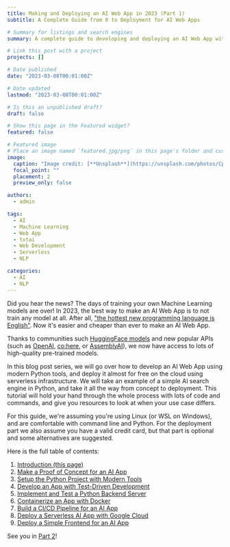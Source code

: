 ```yaml
---
title: Making and Deploying an AI Web App in 2023 (Part 1)
subtitle: A Complete Guide from 0 to Deployment for AI Web Apps

# Summary for listings and search engines
summary: A complete guide to developing and deploying an AI Web App with modern tools.

# Link this post with a project
projects: []

# Date published
date: "2023-03-08T00:01:00Z"

# Date updated
lastmod: "2023-03-08T00:01:00Z"

# Is this an unpublished draft?
draft: false

# Show this page in the Featured widget?
featured: false

# Featured image
# Place an image named `featured.jpg/png` in this page's folder and customize its options here.
image:
  caption: "Image credit: [**Unsplash**](https://unsplash.com/photos/CpkOjOcXdUY)"
  focal_point: ""
  placement: 2
  preview_only: false

authors:
  - admin

tags:
  - AI
  - Machine Learning
  - Web App
  - txtai
  - Web Development
  - Serverless
  - NLP

categories:
  - AI
  - NLP
---
```


Did you hear the news?
The days of training your own Machine Learning models are over!
In 2023, the best way to make an AI Web App is to not train any model at all.
After all, ["the hottest new programming language is English"](https://twitter.com/karpathy/status/1617979122625712128).
Now it's easier and cheaper than ever to make an AI Web App.

Thanks to communities such [HuggingFace models](https://huggingface.co/models)
and new popular APIs (such as [OpenAI](https://openai.com/blog/openai-api),
[co:here](https://cohere.ai/), or [AssemblyAI](https://www.assemblyai.com/)),
we now have access to lots of high-quality pre-trained models.

In this blog post series, we will go over how to develop an AI Web App
using modern Python tools, and deploy it almost for free on the cloud using
serverless infrastructure.
We will take an example of a simple AI search engine in Python, and take it all
the way from concept to deployment.
This tutorial will hold your hand through the whole process with lots of code and
commands, and give you resources to look at when your use case differs.

For this guide, we're assuming you're using Linux (or WSL on Windows), and are comfortable with command line and Python.
For the deployment part we also assume you have a valid credit card, but that part is optional and some alternatives are suggested.

Here is the full table of contents:

1. [Introduction (this page)](/post/2023-03-01-ai-web-app)
2. [Make a Proof of Concept for an AI App](/post/2023-03-02-ai-web-app)
3. [Setup the Python Project with Modern Tools](/post/2023-03-03-ai-web-app)
4. [Develop an App with Test-Driven Development](/post/2023-03-04-ai-web-app)
5. [Implement and Test a Python Backend Server](/post/2023-03-05-ai-web-app)
6. [Containerize an App with Docker](/post/2023-03-06-ai-web-app)
7. [Build a CI/CD Pipeline for an AI App](/post/2023-03-07-ai-web-app)
8. [Deploy a Serverless AI App with Google Cloud](/post/2023-03-08-ai-web-app)
9. [Deploy a Simple Frontend for an AI App](/post/2023-03-09-ai-web-app)

See you in [Part 2](/post/2023-03-02-ai-web-app)!
